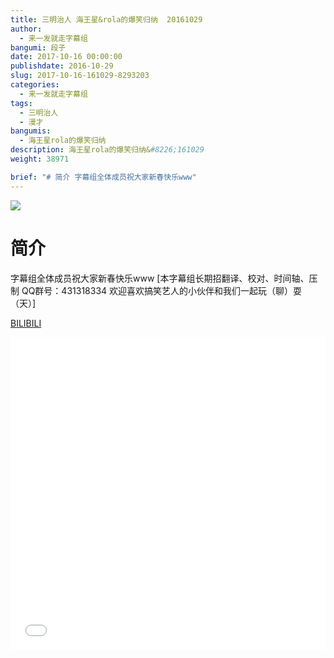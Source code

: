 ```yaml
---
title: 三明治人 海王星&rola的爆笑归纳  20161029
author: 
  - 来一发就走字幕组
bangumi: 段子
date: 2017-10-16 00:00:00
publishdate: 2016-10-29
slug: 2017-10-16-161029-8293203
categories: 
  - 来一发就走字幕组
tags: 
  - 三明治人
  - 漫才
bangumis: 
  - 海王星rola的爆笑归纳
description: 海王星rola的爆笑归纳&#8226;161029
weight: 38971

brief: "# 简介 字幕组全体成员祝大家新春快乐www"
---
```


![](https://i.imgur.com/T6wZwaQ.jpg)

# 简介  
字幕组全体成员祝大家新春快乐www [本字幕组长期招翻译、校对、时间轴、压制   QQ群号：431318334 欢迎喜欢搞笑艺人的小伙伴和我们一起玩（聊）耍 （天）]

  [BILIBILI](https://www.bilibili.com/video/av8293203/)


<div class="vcontainer">  <iframe class='video' src="//www.bilibili.com/blackboard/player.html?aid=8293203" width="100%" height="500" frameborder="0" allowfullscreen="allowfullscreen"></iframe></div>
